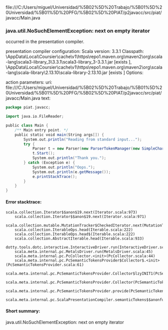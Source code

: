 file:///C:/Users/miguel/Universidad/%5B02%5D%20Trabajo/%5B01%5D%20Universidad/%5B01%5D%20PFG/%5B02%5D%20PIAT/p2javacc/src/piat/javacc/Main.java
### java.util.NoSuchElementException: next on empty iterator

occurred in the presentation compiler.

presentation compiler configuration:
Scala version: 3.3.1
Classpath:
<HOME>\AppData\Local\Coursier\cache\v1\https\repo1.maven.org\maven2\org\scala-lang\scala3-library_3\3.3.1\scala3-library_3-3.3.1.jar [exists ], <HOME>\AppData\Local\Coursier\cache\v1\https\repo1.maven.org\maven2\org\scala-lang\scala-library\2.13.10\scala-library-2.13.10.jar [exists ]
Options:



action parameters:
uri: file:///C:/Users/miguel/Universidad/%5B02%5D%20Trabajo/%5B01%5D%20Universidad/%5B01%5D%20PFG/%5B02%5D%20PIAT/p2javacc/src/piat/javacc/Main.java
text:
```scala
package piat.javacc;

import java.io.FileReader;

public class Main {
    /** Main entry point. */
    public static void main(String args[]) {
        System.out.println("Reading from standard input...");
        try {
            Parser t = new Parser(new ParserTokenManager(new SimpleCharStream(new FileReader(args[0]))));
            t.Start();
            System.out.println("Thank you.");
        } catch (Exception e) {
            System.out.println("Oops.");
            System.out.println(e.getMessage());
            e.printStackTrace();
        }
    }
}

```



#### Error stacktrace:

```
scala.collection.Iterator$$anon$19.next(Iterator.scala:973)
	scala.collection.Iterator$$anon$19.next(Iterator.scala:971)
	scala.collection.mutable.MutationTracker$CheckedIterator.next(MutationTracker.scala:76)
	scala.collection.IterableOps.head(Iterable.scala:222)
	scala.collection.IterableOps.head$(Iterable.scala:222)
	scala.collection.AbstractIterable.head(Iterable.scala:933)
	dotty.tools.dotc.interactive.InteractiveDriver.run(InteractiveDriver.scala:168)
	scala.meta.internal.pc.MetalsDriver.run(MetalsDriver.scala:45)
	scala.meta.internal.pc.PcCollector.<init>(PcCollector.scala:44)
	scala.meta.internal.pc.PcSemanticTokensProvider$Collector$.<init>(PcSemanticTokensProvider.scala:61)
	scala.meta.internal.pc.PcSemanticTokensProvider.Collector$lzyINIT1(PcSemanticTokensProvider.scala:61)
	scala.meta.internal.pc.PcSemanticTokensProvider.Collector(PcSemanticTokensProvider.scala:61)
	scala.meta.internal.pc.PcSemanticTokensProvider.provide(PcSemanticTokensProvider.scala:90)
	scala.meta.internal.pc.ScalaPresentationCompiler.semanticTokens$$anonfun$1(ScalaPresentationCompiler.scala:109)
```
#### Short summary: 

java.util.NoSuchElementException: next on empty iterator